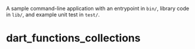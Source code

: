 A sample command-line application with an entrypoint in `bin/`, library code
in `lib/`, and example unit test in `test/`.
# dart_functions_collections

